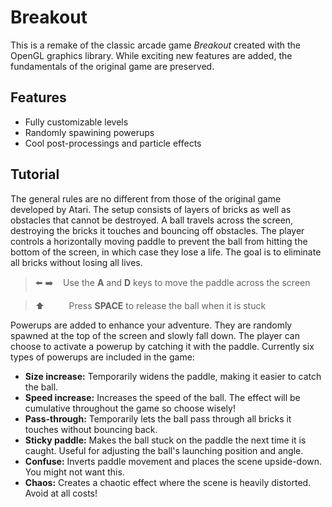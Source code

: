 # Breakout
This is a remake of the classic arcade game _Breakout_ created with the OpenGL graphics library. While exciting new features are added, the fundamentals of the original game are preserved.

## Features
- Fully customizable levels
- Randomly spawining powerups
- Cool post-processings and particle effects

## Tutorial
The general rules are no different from those of the original game developed by Atari. The setup consists of layers of bricks as well as obstacles that cannot be destroyed. A ball travels across the screen, destroying the bricks it touches and bouncing off obstacles. The player controls a horizontally moving paddle to prevent the ball from hitting the bottom of the screen, in which case they lose a life. The goal is to eliminate all bricks without losing all lives.

> ⬅️ ➡️    Use the **A** and **D** keys to move the paddle across the screen

> ⬆️          Press **SPACE** to release the ball when it is stuck

Powerups are added to enhance your adventure. They are randomly spawned at the top of the screen and slowly fall down. The player can choose to activate a powerup by catching it with the paddle. Currently six types of powerups are included in the game:
* **Size increase:** Temporarily widens the paddle, making it easier to catch the ball.  
* **Speed increase:** Increases the speed of the ball. The effect will be cumulative throughout the game so choose wisely!   
* **Pass-through:** Temporarily lets the ball pass through all bricks it touches without bouncing back.
* **Sticky paddle:** Makes the ball stuck on the paddle the next time it is caught. Useful for adjusting the ball's launching position and angle.
* **Confuse:** Inverts paddle movement and places the scene upside-down. You might not want this.
* **Chaos:** Creates a chaotic effect where the scene is heavily distorted. Avoid at all costs!

